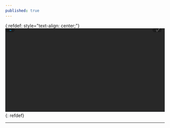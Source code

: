 ```yaml
---
published: true
---
```

{:refdef: style="text-align: center;"}
![demo](https://raw.githubusercontent.com/PabloLec/insta_newspaper/main/docs/assets/demo.gif)
{: refdef}

<!--more-->
<hr>
